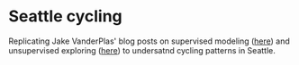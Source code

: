 # Seattle cycling

Replicating Jake VanderPlas' blog posts on supervised modeling ([here](https://jakevdp.github.io/blog/2014/06/10/is-seattle-really-seeing-an-uptick-in-cycling/)) and unsupervised exploring ([here](https://jakevdp.github.io/blog/2015/07/23/learning-seattles-work-habits-from-bicycle-counts/)) to undersatnd cycling patterns in Seattle.
